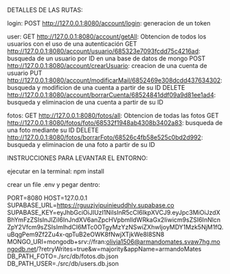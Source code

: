 DETALLES DE LAS RUTAS:

login:
POST http://127.0.0.1:8080/account/login:                                          generacion de un token

user:
GET http://127.0.0.1:8080/account/getAll:                                          Obtencion de todos los usuarios con el uso de una autenticación
GET http://127.0.0.1:8080/account/usuario/685323e7093fcdd75c4216ad:                busqueda de un usuario por ID en una base de datos de mongo
POST http://127.0.0.1:8080/account/crearUsuario:                                   creacion de una cuenta de usuario
PUT http://127.0.0.1:8080/account/modificarMail/6852469e308dcdd437634302:          busqueda y modificion de una cuenta a partir de su ID
DELETE http://127.0.0.1:8080/account/borrarCuenta/68524841ddf09a9d81ee1ad4:        busqueda y eliminacion de una cuenta a partir de su ID

fotos:
GET http://127.0.0.1:8080/fotos/all:                                               Obtencion de todas las fotos
GET http://127.0.0.1:8080/fotos/foto/68532f1948ab4308b3402a83:                     busqueda de una foto mediante su ID
DELETE http://127.0.0.1:8080/fotos/borrarFoto/68526c4fb58e525c0bd2d992:            busqueda y eliminacion de una foto a partir de su ID

INSTRUCCIONES PARA LEVANTAR EL ENTORNO:

ejecutar en la terminal: npm install

crear un file .env y pegar dentro:

PORT=8080 
HOST=127.0.0.1 
SUPABASE_URL=https://rguuzjvipuinieuddhlv.supabase.co 
SUPABASE_KEY=eyJhbGciOiJIUzI1NiIsInR5cCI6IkpXVCJ9.eyJpc3MiOiJzdXBhYmFzZSIsInJlZiI6InJndXV6anZpcHVpbmlldWRkaGx2Iiwicm9sZSI6InNlcnZpY2Vfcm9sZSIsImlhdCI6MTc0OTgyMzYzNSwiZXhwIjoyMDY1Mzk5NjM1fQ.uBqgPem9Zf2Zu4x-qpTuB2eOWK8fNwjXTjkWe8I8SN8 
MONGO_URI=mongodb+srv://fran:olivia1506@armandomates.svaw7hg.mongodb.net/?retryWrites=true&w=majority&appName=armandoMates 
DB_PATH_FOTO=./src/db/fotos.db.json 
DB_PATH_USER=./src/db/users.db.json 
